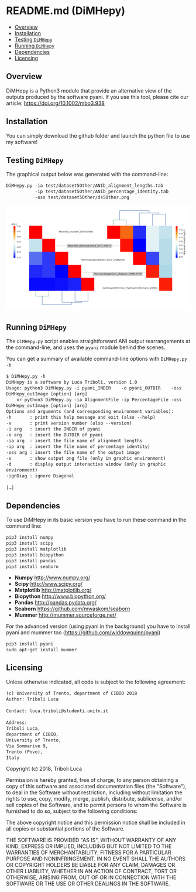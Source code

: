 # README.md (DiMHepy)

<!-- TOC -->
- [Overview](#overview)
- [Installation](#installation)
- [Testing `DiMHepy`](#testing-dimhepy)
- [Running `DiMHepy`](#running-dimhepy)
- [Dependencies](#dependencies)
- [Licensing](#licensing)

<!-- TOC -->

## Overview
DiMHepy is a Python3 module that provide an alternative view of the outputs produced by the software pyani.
If you use this tool, please cite our article: https://doi.org/10.1002/mbo3.938

## Installation

You can simply download the github folder and launch the python file to use my software!

## Testing `DiMHepy`

The graphical output below was generated with the command-line:

```
DiMHepy.py -ia test/dataset5Other/ANIb_alignment_lengths.tab 
           -ip test/dataset5Other/ANIb_percentage_identity.tab 
           -oss test/dataset5Other/ds5Other.png
```
![5 genomes analysis test data](test/dataset5Other/dataset5Other.png "5 genomes analysis")

## Running `DiMHepy`

The `DiMHepy.py` script enables straightforward ANI output rearrangements at the command-line, and uses the `pyani` module behind the scenes.

You can get a summary of available command-line options with `DiMHepy.py -h`

```
$ DiMHepy.py -h
DiMHepy is a software by Luca Triboli, version 1.0
Usage: python3 DiMHepy.py -i pyani_INDIR    -o pyani_OUTDIR    -oss DiMHepy_outImage [option] [arg]
    or python3 DiMHepy.py -ia AlignmentFile -ip PercentageFile -oss DiMHepy_outImage [option] [arg]
Options and arguments (and corresponding environment variables):
-h       : print this help message and exit (also --help)
-v       : print version number (also --version)
-i arg   : insert the INDIR of pyani
-o arg   : insert the OUTDIR of pyani
-ia arg  : insert the file name of alignment lengths
-ip arg  : insert the file name of percentage identity)
-oss arg : insert the file name of the output image
-s       : show output png file (only in graphic environment)
-d       : display output interactive window (only in graphic environment)
-ignDiag : ignore Diagonal

[…]
```

## Dependencies

To use DiMHepy in its basic version you have to run these command in the command line:
```
pip3 install numpy
pip3 install scipy
pip3 install matplotlib
pip3 install biopython
pip3 install pandas
pip3 install seaborn
```
* **Numpy** http://www.numpy.org/
* **Scipy** http://www.scipy.org/
* **Matplotlib** http://matplotlib.org/
* **Biopython** http://www.biopython.org/
* **Pandas** http://pandas.pydata.org/
* **Seaborn** https://github.com/mwaskom/seaborn
* **Mummer** http://mummer.sourceforge.net/

For the advanced version (using pyani in the background) you have to install pyani and mummer too (https://github.com/widdowquinn/pyani)
```
pip3 install pyani
sudo apt-get install mummer
```

## Licensing

Unless otherwise indicated, all code is subject to the following agreement:

    (c) University of Trento, department of CIBIO 2018
    Author: Triboli Luca

    Contact: luca.triboli@studenti.unitn.it

    Address: 
    Triboli Luca,
    department of CIBIO,
    University of Trento,
    Via Sommarive 9,
    Trento (Povo),
    Italy

Copyright (c) 2018, Triboli Luca

Permission is hereby granted, free of charge, to any person obtaining a copy
of this software and associated documentation files (the "Software"), to deal
in the Software without restriction, including without limitation the rights
to use, copy, modify, merge, publish, distribute, sublicense, and/or sell
copies of the Software, and to permit persons to whom the Software is
furnished to do so, subject to the following conditions:

The above copyright notice and this permission notice shall be included in
all copies or substantial portions of the Software.

THE SOFTWARE IS PROVIDED "AS IS", WITHOUT WARRANTY OF ANY KIND, EXPRESS OR
IMPLIED, INCLUDING BUT NOT LIMITED TO THE WARRANTIES OF MERCHANTABILITY,
FITNESS FOR A PARTICULAR PURPOSE AND NONINFRINGEMENT. IN NO EVENT SHALL THE
AUTHORS OR COPYRIGHT HOLDERS BE LIABLE FOR ANY CLAIM, DAMAGES OR OTHER
LIABILITY, WHETHER IN AN ACTION OF CONTRACT, TORT OR OTHERWISE, ARISING FROM,
OUT OF OR IN CONNECTION WITH THE SOFTWARE OR THE USE OR OTHER DEALINGS IN
THE SOFTWARE.


